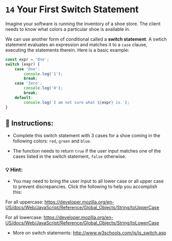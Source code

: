 # `14` Your First Switch Statement

Imagine your software is running the inventory of a shoe store. 
The client needs to know what colors a particular shoe is available in.  

We can use another form of conditional called a **switch statement**.  A swtich statement evaluates an expression and matches it to a `case` clause, executing the statements therein.  Here is a basic example:

```js
const expr = 'One';
switch (expr) {
    case 'One':
        console.log('1');
        break;
    case 'Zero':
        console.log('0');
        break;
    default:
        console.log(`I am not sure what ${expr} is.`);    
}
```

## :pencil: Instructions:
* Complete this switch statement with 3 cases for a shoe coming in the following colors: `red`, `green` and `blue`.

* The function needs to return `true` if the user input matches one of the cases listed in the switch statement, `false` otherwise.

### 💡 Hint:
* You may need to bring the user input to all lower case or all upper case to prevent discrepancies.  Click the following to help you accomplish this:

For all uppercase: https://developer.mozilla.org/en-US/docs/Web/JavaScript/Reference/Global_Objects/String/toUpperCase

For all lowercase: https://developer.mozilla.org/en-US/docs/Web/JavaScript/Reference/Global_Objects/String/toLowerCase

* More on switch statements: http://www.w3schools.com/js/js_switch.asp